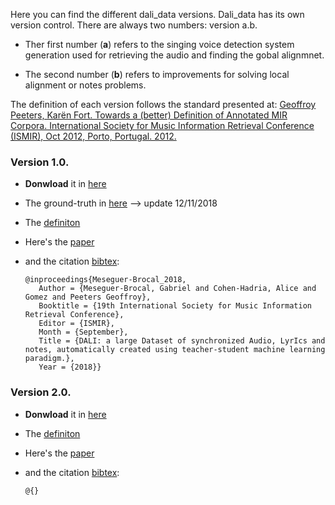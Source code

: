 Here you can find the different dali_data versions.
Dali_data has its own version control.
There are always two numbers: version a.b.

* Ther first number (**a**) refers to the singing voice detection system generation  used for retrieving the audio and finding the gobal alignmnet.

* The second number (**b**) refers to improvements for solving local alignment or notes problems.

The definition of each version follows the standard presented at:
[Geoffroy Peeters, Karën Fort. Towards a (better) Definition of Annotated MIR Corpora. International Society for Music Information Retrieval Conference (ISMIR), Oct 2012, Porto, Portugal. 2012.](https://hal.archives-ouvertes.fr/hal-00713074)

<!-- For the **password**, please fill out the form: https://goo.gl/forms/rGgI6RQdyYXMdMaq1 -->

### Version 1.0.

* **Donwload** it in [here](https://zenodo.org/record/2577915#.XHUnkNF7kUF)<!--(https://mega.nz/#!bzQUnCyK)-->
* The ground-truth in [here](https://github.com/gabolsgabs/DALI/blob/master/versions/v1/) --> update 12/11/2018
* The [definiton](https://github.com/gabolsgabs/DALI/blob/master/versions/v1/v1.0.md)
* Here's the [paper](http://ismir2018.ircam.fr/doc/pdfs/35_Paper.pdf)
* and the citation [bibtex](https://github.com/gabolsgabs/DALI/blob/master/citations/DALI_v1.0.bib):

      @inproceedings{Meseguer-Brocal_2018,
      	 Author = {Meseguer-Brocal, Gabriel and Cohen-Hadria, Alice and Gomez and Peeters Geoffroy},
         Booktitle = {19th International Society for Music Information Retrieval Conference},
      	 Editor = {ISMIR},
      	 Month = {September},
      	 Title = {DALI: a large Dataset of synchronized Audio, LyrIcs and notes, automatically created using teacher-student machine learning paradigm.},
      	 Year = {2018}}


### Version 2.0.

* **Donwload** it in [here]()
* The [definiton](https://github.com/gabolsgabs/DALI/blob/master/versions/v1/v1.0.md)
* Here's the [paper]()
* and the citation [bibtex]():

      @{}
